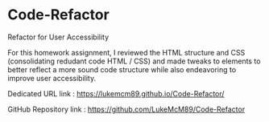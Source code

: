 # Code-Refactor
Refactor for User Accessibility

For this homework assignment, I reviewed the HTML structure and CSS (consolidating redudant code HTML / CSS) and made tweaks to elements to better reflect a more sound code structure while also endeavoring to improve user accessibility. 


Dedicated URL link : https://lukemcm89.github.io/Code-Refactor/

GitHub Repository link : https://github.com/LukeMcM89/Code-Refactor

